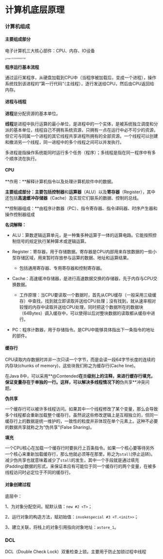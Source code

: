 # 计算机底层原理

### 计算机组成

#### 主要组成部分

电子计算机三大核心部件：CPU、内存、IO设备

<img src="C:\Users\TRT\AppData\Roaming\Typora\typora-user-images\image-20220206184937788.png" alt="image-20220206184937788" style="zoom:33%;" />

**程序运行基本流程**

通过运行某程序，从硬盘加载到CPU中（当程序被加载后，变成一个进程），操作系统找到该进程的”第一行代码“（主线程），逐行发送给CPU，然后由CPU返回给内存。



#### 进程与线程

**进程**是分配资源的基本单位。

**线程**是进程中执行运算的最小单位，是进程中的一个实体，是被系统独立调度和分派的基本单位，线程自己不拥有系统资源，只拥有一点在运行中必不可少的资源，但它可与同属一个进程的其它线程共享进程所拥有的全部资源。一个线程可以创建和撤消另一个线程，同一进程中的多个线程之间可以并发执行。

多进程是指操作系统能同时运行多个任务（程序）；多线程是指在同一程序中有多个顺序流在执行。



#### CPU

**作用：**解释计算机指令以及处理计算机软件中的数据。

**主要组成部分：**主要包括**控制器**和**运算器**（ALU）以及**寄存器**（Register），其中还包括**高速缓冲存储器**（Cache）及实现它们联系的数据、控制的总线。

**控制器组成：**由程序计数器（PC）、指令寄存器、指令译码器、时序产生器和操作控制器组成

**名词解释：**

* ALU：算数逻辑运算单元，是一种集多种运算于一体的运算电路。它能按照控制信号的规定执行某种算术或逻辑运算。

* Register：寄存器，用于存储数据。寄存器是CPU内部用来存放数据的一些小型存储区域，用来暂时存放参与运算的数据、地址和运算结果。
  * 包括通用寄存器、专用寄存器和控制寄存器。

* Cache：高速缓冲存储器，是进行高速数据交换的存储器，先于内存与CPU交换数据。
  * 工作原理：当CPU要读取一个数据时，首先从CPU缓存（一般采用三级缓存）中查找，找到就立即读取并送给CPU处理；没有找到，就从速率相对较慢的内存中读取并送给CPU处理，同时把这个数据所在的数据块（64Bytes）调入缓存中，可以使得以后对整块数据的读取都从缓存中进行。
* PC：程序计数器，用于存储指令。是CPU中能够具体指出下一条指令的地址的部件。



#### 缓存行

CPU读取内存数据时并非一次只读一个字节，而是会读一段64字节长度的连续的内存块(chunks of memory)，这些块我们称之为缓存行(Cache line)。

在Java 8中，可以采用**@Contended**在**类**级别上的注释，来进行缓存行填充，保证变量存在于单独的一行。这样，可以解决多线程情况下的**伪共享**冲突问题。

**伪共享**

一个缓存行可以被许多线程访问。如果其中一个线程修改了某个变量，那么会导致多个线程都会重新加载整个缓存行。虽然说这些修改逻辑上是互相独立的，但同一缓存行上的数据是统一维护的，一致性的粒度并非体现在单个元素上。这种不必要的数据共享就称之为“伪共享”(False Sharing)。

**填充**

一个CPU核心在加载一个缓存行时要执行上百条指令。如果一个核心要等待另外一个核心来重新加载缓存行，那么他就必须等在那里，称之为`stall`(停止运转)。减少伪共享也就意味着减少了`stall`的发生，其中一个手段就是通过填充(Padding)数据的形式，来保证本应有可能位于同一个缓存行的两个变量，在被多线程访问时必定位于不同的缓存行。



#### 对象创建过程

底层中：

1、为对象分配空间，赋默认值：`new #2 <T>`；

2、运行对象的构造方法，赋初始值：`invokespecial #3 <T.<init>>`；

3、建立关联，将栈上的对象引用指向对象地址：`astore_1`。



### DCL

DCL（Double Check Lock）双重检查上锁。主要用于防止加锁过程中线程
